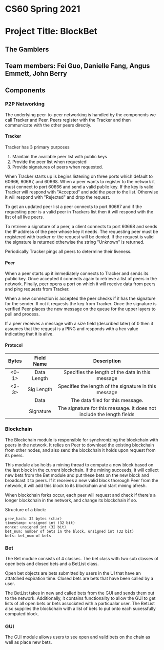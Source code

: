# CS60 Spring 2021
# Project Title: BlockBet
## The Gamblers

## Team members: Fei Guo, Danielle Fang, Angus Emmett, John Berry 

## Components

### P2P Networking

The underlying peer-to-peer networking is handled by the components we call Tracker and Peer. Peers register with the Tracker and then communicate with the other peers directly.

#### Tracker

Tracker has 3 primary purposes

1. Maintain the available peer list with public keys
2. Provide the peer list when requested
3. Provide signatures of peers when requested.

When Tracker starts up is begins listening on three ports which default to 60666, 60667, and 60668. When a peer wants to register to the network it must connect to port 60666 and send a valid public key. If the key is valid Tracker will respond with "Accepted" and add the peer to the list. Otherwise it will respond with "Rejected" and drop the request.

To get an updated peer list a peer connects to port 60667 and if the requesting peer is a valid peer in Trackers list then it will respond with the list of all live peers.

To retrieve a signature of a peer, a client connects to port 60668 and sends the IP address of the peer whose key it needs. The requesting peer must be registered with tracker or the request will be denied. If the request is valid the signature is returned otherwise the string "Unknown" is returned.

Periodically Tracker pings all peers to determine their liveness.

#### Peer

When a peer starts up it immediately connects to Tracker and sends its public key. Once accepted it connects again to retrieve a list of peers in the network. Finally, peer opens a port on which it will receive data from peers and ping requests from Tracker.

When a new connection is accepted the peer checks if it has the signature for the sender. If not it requests the key from Tracker. Once the signature is verified Peer places the new message on the queue for the upper layers to pull and process.

If a peer receives a message with a size field (described later) of 0 then it assumes that the request is a PING and responds with a hex value indicating that it is alive.

#### Protocol

|Bytes |Field Name |Description|
| :--: | :--: | :--: |
| <0-1> | Data Length | Specifies the length of the data in this message|
| <2-3> | Sig Length | Specifies the length of the signature in this message |
| <DL> | Data | The data filed for this message. |
| <SL> | Signature | The signature for this message. It does not include the length fields|

### Blockchain

The Blockchain module is responsible for synchronizing the blockchain with peers in the network. It relies on Peer to download the existing blockchain from other nodes, and also send the blockchain it holds upon request from its peers.

This module also holds a mining thread to compute a new block based on the last block in the current blockchain. If the mining succeeds, it will collect new bets from the Bet module and put these bets on the new block and broadcast it to peers. If it receives a new valid block thorough Peer from the network, it will add this block to its blockchain and start mining afresh.

When blockchain forks occur, each peer will request and check if there's a longer blockchain in the network, and change its blockchain if so. 

Structure of a block:
```
prev_hash: 32 bytes (char)
timestamp: unsigned int (32 bit)
nonce: unsigned int (32 bit)
bet_num: number of bets in the block, unsigned int (32 bit)
bets: bet_num of bets
```

### Bet

  
The Bet module consists of 4 classes. The bet class with two sub classes of open bets and closed bets and a BetList class.

Open bet objects are bets submitted by users in the UI that have an attatched expiration time. Closed bets are bets that have been called by a user.

The BetList takes in new and called bets from the GUI and sends them out to the network. Additionally, it contains functionality to allow the GUI to get lists of all open bets or bets associated with a particualar user. The BetList also supplies the blockchain with a list of bets to put onto each sucessfully computed block.

### GUI

The GUI module allows users to see open and valid bets on the chain as well as place new bets.
